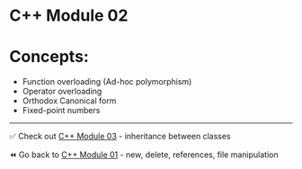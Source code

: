 # C++ Module 02
# Concepts:
- Function overloading (Ad-hoc polymorphism)
- Operator overloading
- Orthodox Canonical form
- Fixed-point numbers

----
✅ Check out [C++ Module 03](https://github.com/ricvrdv/cpp-03) - inheritance between classes

⏪️ Go back to [C++ Module 01](https://github.com/ricvrdv/cpp-01) -  new, delete, references, file manipulation
